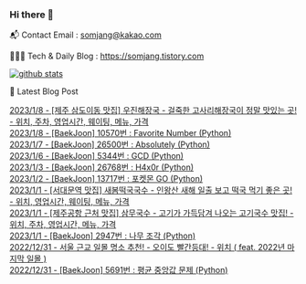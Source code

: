 ### Hi there 👋

📬  Contact Email : somjang@kakao.com

👨🏻‍💻  Tech & Daily Blog : https://somjang.tistory.com

[![github stats](https://github-readme-stats.vercel.app/api?username=SOMJANG&show_icons=true&hide_border=False)](https://somjang.tistory.com)

🤩 Latest Blog Post

[2023/1/8 - [제주 삼도이동 맛집] 우진해장국 - 걸죽한 고사리해장국이 정말 맛있는 곳! - 위치, 주차, 영업시간, 웨이팅, 메뉴, 가격](https://somjang.tistory.com/entry/%EC%A0%9C%EC%A3%BC-%EC%82%BC%EB%8F%84%EC%9D%B4%EB%8F%99-%EB%A7%9B%EC%A7%91-%EC%9A%B0%EC%A7%84%ED%95%B4%EC%9E%A5%EA%B5%AD-%EA%B1%B8%EC%A3%BD%ED%95%9C-%EA%B3%A0%EC%82%AC%EB%A6%AC%ED%95%B4%EC%9E%A5%EA%B5%AD%EC%9D%B4-%EC%A0%95%EB%A7%90-%EB%A7%9B%EC%9E%88%EB%8A%94-%EA%B3%B3-%EC%9C%84%EC%B9%98-%EC%A3%BC%EC%B0%A8-%EC%9B%A8%EC%9D%B4%ED%8C%85-%EC%98%81%EC%97%85%EC%8B%9C%EA%B0%84-%EB%A9%94%EB%89%B4-%EA%B0%80%EA%B2%A9) <br>
[2023/1/8 - [BaekJoon] 10570번 : Favorite Number (Python)](https://somjang.tistory.com/entry/BaekJoon-10570%EB%B2%88-Favorite-Number-Python) <br>
[2023/1/7 - [BaekJoon] 26500번 : Absolutely (Python)](https://somjang.tistory.com/entry/BaekJoon-26500%EB%B2%88-Absolutely-Python) <br>
[2023/1/6 - [BaekJoon] 5344번 : GCD (Python)](https://somjang.tistory.com/entry/BaekJoon-5344%EB%B2%88-GCD-Python) <br>
[2023/1/3 - [BaekJoon] 26768번 : H4x0r (Python)](https://somjang.tistory.com/entry/BaekJoon-26768%EB%B2%88-H4x0r-Python) <br>
[2023/1/2 - [BaekJoon] 13717번 : 포켓몬 GO (Python)](https://somjang.tistory.com/entry/BaekJoon-13717%EB%B2%88-%ED%8F%AC%EC%BC%93%EB%AA%AC-GO-Python) <br>
[2023/1/1 - [서대문역 맛집] 새봄떡국국수 - 인왕산 새해 일출 보고 떡국 먹기 좋은 곳! - 위치, 영업시간, 웨이팅, 메뉴, 가격](https://somjang.tistory.com/entry/%EC%84%9C%EB%8C%80%EB%AC%B8%EC%97%AD-%EB%A7%9B%EC%A7%91-%EC%83%88%EB%B4%84%EB%96%A1%EA%B5%AD%EA%B5%AD%EC%88%98-%EC%9D%B8%EC%99%95%EC%82%B0-%EC%83%88%ED%95%B4-%EC%9D%BC%EC%B6%9C-%EB%B3%B4%EA%B3%A0-%EB%96%A1%EA%B5%AD-%EB%A8%B9%EA%B8%B0-%EC%A2%8B%EC%9D%80-%EA%B3%B3-%EC%9C%84%EC%B9%98-%EC%98%81%EC%97%85%EC%8B%9C%EA%B0%84-%EC%9B%A8%EC%9D%B4%ED%8C%85-%EB%A9%94%EB%89%B4-%EA%B0%80%EA%B2%A9) <br>
[2023/1/1 - [제주공항 근처 맛집] 삼무국수 - 고기가 가득담겨 나오는 고기국수 맛집! - 위치, 주차, 영업시간, 메뉴, 가격](https://somjang.tistory.com/entry/%EC%A0%9C%EC%A3%BC%EA%B3%B5%ED%95%AD-%EA%B7%BC%EC%B2%98-%EB%A7%9B%EC%A7%91-%EC%82%BC%EB%AC%B4%EA%B5%AD%EC%88%98-%EA%B3%A0%EA%B8%B0%EA%B0%80-%EA%B0%80%EB%93%9D%EB%8B%B4%EA%B2%A8-%EB%82%98%EC%98%A4%EB%8A%94-%EA%B3%A0%EA%B8%B0%EA%B5%AD%EC%88%98-%EB%A7%9B%EC%A7%91-%EC%9C%84%EC%B9%98-%EC%A3%BC%EC%B0%A8-%EC%98%81%EC%97%85%EC%8B%9C%EA%B0%84-%EB%A9%94%EB%89%B4-%EA%B0%80%EA%B2%A9) <br>
[2023/1/1 - [BaekJoon] 2947번 : 나무 조각 (Python)](https://somjang.tistory.com/entry/BaekJoon-2947%EB%B2%88-%EB%82%98%EB%AC%B4-%EC%A1%B0%EA%B0%81-Python) <br>
[2022/12/31 - 서울 근교 일몰 명소 추천! - 오이도 빨간등대! - 위치 ( feat. 2022년 마지막 일몰 )](https://somjang.tistory.com/entry/%EC%84%9C%EC%9A%B8-%EA%B7%BC%EA%B5%90-%EC%9D%BC%EB%AA%B0-%EB%AA%85%EC%86%8C-%EC%B6%94%EC%B2%9C-%EC%98%A4%EC%9D%B4%EB%8F%84-%EB%B9%A8%EA%B0%84%EB%93%B1%EB%8C%80-%EC%9C%84%EC%B9%98-feat-2022%EB%85%84-%EB%A7%88%EC%A7%80%EB%A7%89-%EC%9D%BC%EB%AA%B0) <br>
[2022/12/31 - [BaekJoon] 5691번 : 평균 중앙값 문제 (Python)](https://somjang.tistory.com/entry/BaekJoon-5691%EB%B2%88-%ED%8F%89%EA%B7%A0-%EC%A4%91%EC%95%99%EA%B0%92-%EB%AC%B8%EC%A0%9C-Python) <br>
